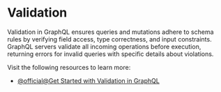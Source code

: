 # Validation

Validation in GraphQL ensures queries and mutations adhere to schema rules by verifying field access, type correctness, and input constraints. GraphQL servers validate all incoming operations before execution, returning errors for invalid queries with specific details about violations.

Visit the following resources to learn more:

- [@official@Get Started with Validation in GraphQL](https://graphql.org/learn/validation/)
